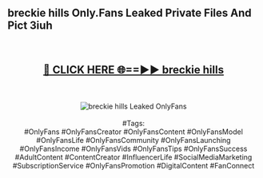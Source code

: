 <h2>breckie hills Only.Fans Leaked Private Files And Pict 3iuh</h2>
<br>
<div align="center">
<h2><a href="https://mediafiles.top/breckie_hills" rel="nofollow">🔴 CLICK HERE 🌐==►► breckie hills</a></h2>
<br>
<br>
<a href="https://mediafiles.top/breckie_hills" rel="nofollow" data-target="animated-image.originalLink"><img src="https://i.ibb.co.com/WyWwxjT/player-gif2.gif" alt="breckie hills Leaked OnlyFans" style="max-width: 100%; display: inline-block;" data-target="animated-image.originalImage"></a>
<br><br>
#Tags:
<br>
#OnlyFans #OnlyFansCreator #OnlyFansContent #OnlyFansModel #OnlyFansLife #OnlyFansCommunity #OnlyFansLaunching #OnlyFansIncome #OnlyFansVids #OnlyFansTips #OnlyFansSuccess #AdultContent #ContentCreator #InfluencerLife #SocialMediaMarketing #SubscriptionService #OnlyFansPromotion #DigitalContent #FanConnect
</div>
<br>